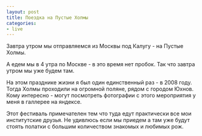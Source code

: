 ```yaml
---
layout: post
title: Поездка на Пустые Холмы
categories:
- live
---
```

Завтра утром мы отправляемся из Москвы под Калугу - на Пустые Холмы.

А едем мы в 4 утра по Москве - в это время нет пробок. Так что завтра утром мы уже будем там.

На этом празднике жизни я был один единственный раз - в 2008 году. Тогда Холмы проходили на огромной поляне, рядом с городом Юхнов. Кому интересно - могут посмотреть фотографии с этого мероприятия у меня в галлерее на яндексе.

Этот фестиваль примечателен тем что туда едут практически все мои институтские друзья. Не удивлюсь если мы приедем а там уже будут стоять полатки с большим количеством знакомых и любимых рож.
